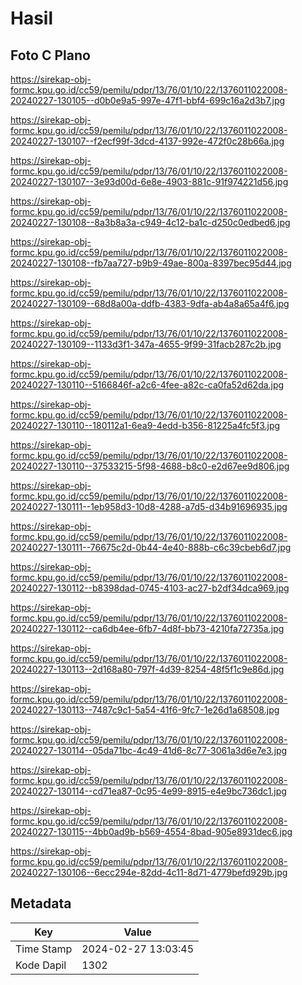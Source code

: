# Hasil

## Foto C Plano

https://sirekap-obj-formc.kpu.go.id/cc59/pemilu/pdpr/13/76/01/10/22/1376011022008-20240227-130105--d0b0e9a5-997e-47f1-bbf4-699c16a2d3b7.jpg

https://sirekap-obj-formc.kpu.go.id/cc59/pemilu/pdpr/13/76/01/10/22/1376011022008-20240227-130107--f2ecf99f-3dcd-4137-992e-472f0c28b66a.jpg

https://sirekap-obj-formc.kpu.go.id/cc59/pemilu/pdpr/13/76/01/10/22/1376011022008-20240227-130107--3e93d00d-6e8e-4903-881c-91f974221d56.jpg

https://sirekap-obj-formc.kpu.go.id/cc59/pemilu/pdpr/13/76/01/10/22/1376011022008-20240227-130108--8a3b8a3a-c949-4c12-ba1c-d250c0edbed6.jpg

https://sirekap-obj-formc.kpu.go.id/cc59/pemilu/pdpr/13/76/01/10/22/1376011022008-20240227-130108--fb7aa727-b9b9-49ae-800a-8397bec95d44.jpg

https://sirekap-obj-formc.kpu.go.id/cc59/pemilu/pdpr/13/76/01/10/22/1376011022008-20240227-130109--68d8a00a-ddfb-4383-9dfa-ab4a8a65a4f6.jpg

https://sirekap-obj-formc.kpu.go.id/cc59/pemilu/pdpr/13/76/01/10/22/1376011022008-20240227-130109--1133d3f1-347a-4655-9f99-31facb287c2b.jpg

https://sirekap-obj-formc.kpu.go.id/cc59/pemilu/pdpr/13/76/01/10/22/1376011022008-20240227-130110--5166846f-a2c6-4fee-a82c-ca0fa52d62da.jpg

https://sirekap-obj-formc.kpu.go.id/cc59/pemilu/pdpr/13/76/01/10/22/1376011022008-20240227-130110--180112a1-6ea9-4edd-b356-81225a4fc5f3.jpg

https://sirekap-obj-formc.kpu.go.id/cc59/pemilu/pdpr/13/76/01/10/22/1376011022008-20240227-130110--37533215-5f98-4688-b8c0-e2d67ee9d806.jpg

https://sirekap-obj-formc.kpu.go.id/cc59/pemilu/pdpr/13/76/01/10/22/1376011022008-20240227-130111--1eb958d3-10d8-4288-a7d5-d34b91696935.jpg

https://sirekap-obj-formc.kpu.go.id/cc59/pemilu/pdpr/13/76/01/10/22/1376011022008-20240227-130111--76675c2d-0b44-4e40-888b-c6c39cbeb6d7.jpg

https://sirekap-obj-formc.kpu.go.id/cc59/pemilu/pdpr/13/76/01/10/22/1376011022008-20240227-130112--b8398dad-0745-4103-ac27-b2df34dca969.jpg

https://sirekap-obj-formc.kpu.go.id/cc59/pemilu/pdpr/13/76/01/10/22/1376011022008-20240227-130112--ca6db4ee-6fb7-4d8f-bb73-4210fa72735a.jpg

https://sirekap-obj-formc.kpu.go.id/cc59/pemilu/pdpr/13/76/01/10/22/1376011022008-20240227-130113--2d168a80-797f-4d39-8254-48f5f1c9e86d.jpg

https://sirekap-obj-formc.kpu.go.id/cc59/pemilu/pdpr/13/76/01/10/22/1376011022008-20240227-130113--7487c9c1-5a54-41f6-9fc7-1e26d1a68508.jpg

https://sirekap-obj-formc.kpu.go.id/cc59/pemilu/pdpr/13/76/01/10/22/1376011022008-20240227-130114--05da71bc-4c49-41d6-8c77-3061a3d6e7e3.jpg

https://sirekap-obj-formc.kpu.go.id/cc59/pemilu/pdpr/13/76/01/10/22/1376011022008-20240227-130114--cd71ea87-0c95-4e99-8915-e4e9bc736dc1.jpg

https://sirekap-obj-formc.kpu.go.id/cc59/pemilu/pdpr/13/76/01/10/22/1376011022008-20240227-130115--4bb0ad9b-b569-4554-8bad-905e8931dec6.jpg

https://sirekap-obj-formc.kpu.go.id/cc59/pemilu/pdpr/13/76/01/10/22/1376011022008-20240227-130106--6ecc294e-82dd-4c11-8d71-4779befd929b.jpg


## Metadata

| Key        | Value               |
| ---------- | ------------------- |
| Time Stamp | 2024-02-27 13:03:45 |
| Kode Dapil | 1302                |




